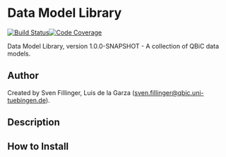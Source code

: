 # Data Model Library
[![Build Status](https://travis-ci.org/qbicsoftware/data-model-lib.svg?branch=development)](https://travis-ci.com/qbicsoftware/data-model-lib)[![Code Coverage]( https://codecov.io/gh/qbicsoftware/data-model-lib/branch/development/graph/badge.svg)](https://codecov.io/gh/qbicsoftware/data-model-lib)

Data Model Library, version 1.0.0-SNAPSHOT - A collection of QBiC data models.

## Author
Created by Sven Fillinger, Luis de la Garza (sven.fillinger@qbic.uni-tuebingen.de).

## Description

## How to Install
